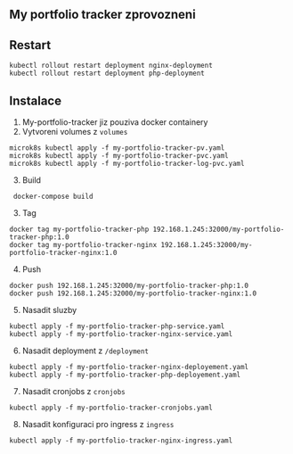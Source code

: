 My portfolio tracker zprovozneni
-----

Restart
----
```
kubectl rollout restart deployment nginx-deployment
kubectl rollout restart deployment php-deployment
```


Instalace
-----

1. My-portfolio-tracker jiz pouziva docker containery
2. Vytvoreni volumes z `volumes`

```shell
microk8s kubectl apply -f my-portfolio-tracker-pv.yaml
microk8s kubectl apply -f my-portfolio-tracker-pvc.yaml
microk8s kubectl apply -f my-portfolio-tracker-log-pvc.yaml
```

3. Build
```shell
 docker-compose build
``` 
3. Tag
```shell
docker tag my-portfolio-tracker-php 192.168.1.245:32000/my-portfolio-tracker-php:1.0
docker tag my-portfolio-tracker-nginx 192.168.1.245:32000/my-portfolio-tracker-nginx:1.0
```

4. Push
```shell
docker push 192.168.1.245:32000/my-portfolio-tracker-php:1.0
docker push 192.168.1.245:32000/my-portfolio-tracker-nginx:1.0   
```

5. Nasadit sluzby
```shell
kubectl apply -f my-portfolio-tracker-php-service.yaml
kubectl apply -f my-portfolio-tracker-nginx-service.yaml
```

6. Nasadit deployment z `/deployment`
```shell
kubectl apply -f my-portfolio-tracker-nginx-deployement.yaml
kubectl apply -f my-portfolio-tracker-php-deployement.yaml
```

7. Nasadit cronjobs z `cronjobs`
```shell
kubectl apply -f my-portfolio-tracker-cronjobs.yaml
```

8. Nasadit konfiguraci pro ingress z `ingress`
```shell
kubectl apply -f my-portfolio-tracker-nginx-ingress.yaml
```
